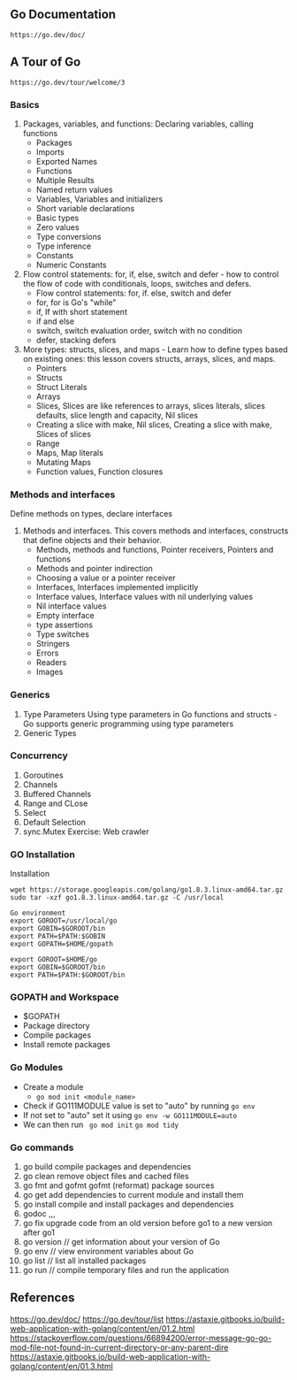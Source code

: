 ## Go Documentation
    https://go.dev/doc/

## A Tour of Go
    https://go.dev/tour/welcome/3

### Basics
1. Packages, variables, and functions: Declaring variables, calling functions
    - Packages
    - Imports
    - Exported Names
    - Functions
    - Multiple Results
    - Named return values
    - Variables, Variables and initializers
    - Short variable declarations
    - Basic types
    - Zero values
    - Type conversions
    - Type inference
    - Constants
    - Numeric Constants
2. Flow control statements: for, if, else, switch and defer - how to control the flow of code with conditionals, loops, switches and defers.
    - Flow control statements: for, if. else, switch and defer
    - for, for is Go's "while"
    - if, If with short statement
    - if and else
    - switch, switch evaluation order, switch with no condition
    - defer, stacking defers
3. More types: structs, slices, and maps - Learn how to define types based on existing ones: this lesson covers structs, arrays, slices, and maps.
    - Pointers
    - Structs
    - Struct Literals
    - Arrays
    - Slices, Slices are like references to arrays, slices literals, slices defaults, slice length and capacity, Nil slices
    - Creating a slice with make, Nil slices, Creating a slice with make, Slices of slices
    - Range
    - Maps, Map literals
    - Mutating Maps
    - Function values, Function closures
### Methods and interfaces
Define methods on types, declare interfaces
1. Methods and interfaces. This covers methods and interfaces, constructs that define objects and their behavior.
    - Methods, methods and functions, Pointer receivers, Pointers and functions
    - Methods and pointer indirection
    - Choosing a value or a pointer receiver
    - Interfaces, Interfaces implemented implicitly
    - Interface values, Interface values with nil underlying values
    - Nil interface values
    - Empty interface
    - type assertions
    - Type switches
    - Stringers
    - Errors
    - Readers
    - Images
### Generics
1. Type Parameters
   Using type parameters in Go functions and structs - Go supports generic programming using type parameters
2. Generic Types

### Concurrency
1. Goroutines
2. Channels
3. Buffered Channels
4. Range and CLose
5. Select
6. Default Selection
7. sync.Mutex
   Exercise: Web crawler

### GO Installation
Installation
```
wget https://storage.googleapis.com/golang/go1.8.3.linux-amd64.tar.gz
sudo tar -xzf go1.8.3.linux-amd64.tar.gz -C /usr/local 

Go environment
export GOROOT=/usr/local/go
export GOBIN=$GOROOT/bin
export PATH=$PATH:$GOBIN
export GOPATH=$HOME/gopath
```

```
export GOROOT=$HOME/go
export GOBIN=$GOROOT/bin
export PATH=$PATH:$GOROOT/bin
```

### GOPATH and Workspace
- $GOPATH
- Package directory
- Compile packages
- Install remote packages

### Go Modules
- Create a module
    - ```go mod init <module_name>```
- Check if GO111MODULE value is set to "auto" by running ```go env```
- If not set to "auto" set it using ```go env -w GO111MODULE=auto```
- We can then run ``` go mod init```  ```go mod tidy```

### Go commands
1. go build
   compile packages and dependencies
2. go clean
   remove object files and cached files
3. go fmt and gofmt
   gofmt (reformat) package sources
4. go get
   add dependencies to current module and install them
5. go install
   compile and install packages and dependencies
6. godoc
   ,,,
8. go fix
   upgrade code from an old version before go1 to a new version after go1
9. go version // get information about your version of Go
10. go env // view environment variables about Go
11. go list // list all installed packages
12. go run // compile temporary files and run the application

## References
https://go.dev/doc/
https://go.dev/tour/list
https://astaxie.gitbooks.io/build-web-application-with-golang/content/en/01.2.html
https://stackoverflow.com/questions/66894200/error-message-go-go-mod-file-not-found-in-current-directory-or-any-parent-dire
https://astaxie.gitbooks.io/build-web-application-with-golang/content/en/01.3.html